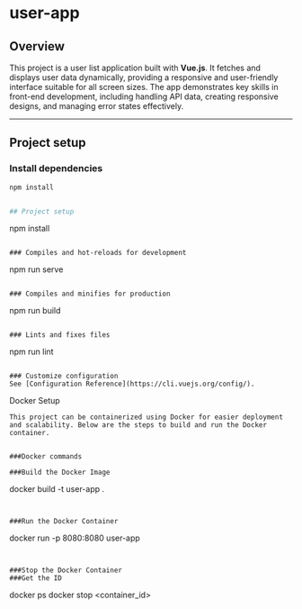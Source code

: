 # user-app

## Overview
This project is a user list application built with **Vue.js**. It fetches and displays user data dynamically, providing a responsive and user-friendly interface suitable for all screen sizes. The app demonstrates key skills in front-end development, including handling API data, creating responsive designs, and managing error states effectively.

---

## Project setup
### Install dependencies
```bash
npm install


## Project setup
```
npm install
```

### Compiles and hot-reloads for development
```
npm run serve
```

### Compiles and minifies for production
```
npm run build
```

### Lints and fixes files
```
npm run lint
```

### Customize configuration
See [Configuration Reference](https://cli.vuejs.org/config/).

```
Docker Setup
```
This project can be containerized using Docker for easier deployment and scalability. Below are the steps to build and run the Docker container.


###Docker commands

###Build the Docker Image
```
docker build -t user-app .
```


###Run the Docker Container
```
docker run -p 8080:8080 user-app
```


###Stop the Docker Container
###Get the ID

```
docker ps
docker stop <container_id>
```

